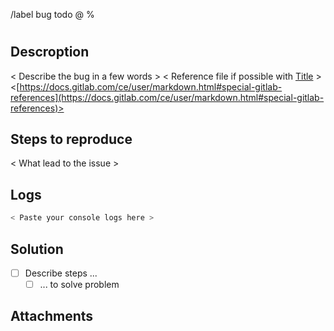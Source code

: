 /label bug todo
@<TagTeamMember>
%<milestone>

# <Bug Title>
## Descroption
< Describe the bug in a few words >
< Reference file if possible with [Title](path/to/file) >
<[https://docs.gitlab.com/ce/user/markdown.html#special-gitlab-references](https://docs.gitlab.com/ce/user/markdown.html#special-gitlab-references)>

## Steps to reproduce
< What lead to the issue >

## Logs
```bash
< Paste your console logs here >
```

## Solution
- [ ] Describe steps ...
  - [ ] ... to solve problem

## Attachments
<pictures>
<or files>